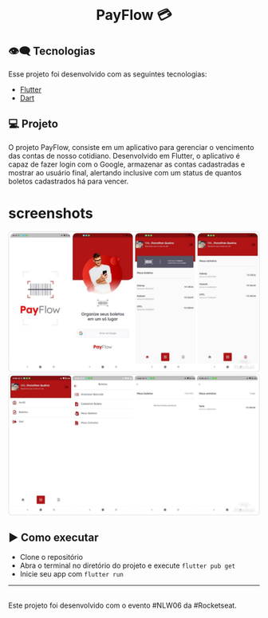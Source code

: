 <br>
<center>
<p align="center">
  <h1> PayFlow 💳 </h1>
</p></center>

## 👁‍🗨 Tecnologias

Esse projeto foi desenvolvido com as seguintes tecnologias:

- [Flutter](https://flutter.dev/)
- [Dart](https://dart.dev/)

## 💻 Projeto

O projeto PayFlow, consiste em um aplicativo para gerenciar o vencimento das contas de nosso cotidiano. Desenvolvido em Flutter, o aplicativo é capaz de fazer login com o Google, armazenar as contas cadastradas e mostrar ao usuário final, alertando inclusive com um status de quantos boletos cadastrados há para vencer.

# screenshots
<div>
  <img src="https://github.com/jhonathanqz/PayFlow/blob/master/screenshots/home1.jpg" width=600"px" style="max-width:100%;" alt="imagem do projeto">
  <img src="https://github.com/jhonathanqz/PayFlow/blob/master/screenshots/home2.jpg" width="600px" style="max-width:100%;" alt="imagem do projeto">
</div>

## ▶️ Como executar

- Clone o repositório
- Abra o terminal no diretório do projeto e execute `flutter pub get`
- Inicie seu app com `flutter run`

---
<br>
Este projeto foi desenvolvido com o evento #NLW06 da #Rocketseat.

